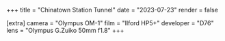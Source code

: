 +++
title =  "Chinatown Station Tunnel"
date =  "2023-07-23"
render = false

[extra]
camera =  "Olympus OM-1"
film =  "Ilford HP5+"
developer =  "D76"
lens = "Olympus G.Zuiko 50mm f1.8"
+++
